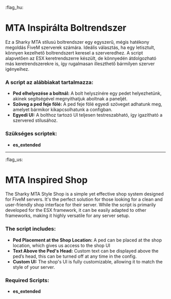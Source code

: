 :flag_hu:  
# MTA Inspirálta Boltrendszer

Ez a Sharky MTA stílusú boltrendszer egy egyszerű, mégis hatékony megoldás FiveM szerverek számára. Ideális választás, ha egy letisztult, könnyen kezelhető boltrendszert keresel a szerveredhez. A script alapvetően az ESX keretrendszerre készült, de könnyedén átdolgozható más keretrendszerekre is, így rugalmasan illeszthető bármilyen szerver igényeihez.

### A script az alábbiakat tartalmazza:
- **Ped elhelyezése a boltnál:** A bolt helyszínére egy pedet helyezhetünk, akinek segítségével megnyithatjuk  aboltnak a paneljét.
- **Szöveg a ped feje fölé:** A ped feje fölé egyedi szöveget adhatunk meg, amelyet bármikor kikapcsolhatunk a configban.
- **Egyedi UI:** A bolthoz tartozó UI teljesen testreszabható, így igazítható a szervered stílusához.

### Szükséges scriptek:
- **es_extended**
------------------------------------------------------------------------------------------------------------

:flag_us:  
# MTA Inspired Shop

The Sharky MTA Style Shop is a simple yet effective shop system designed for FiveM servers. It's the perfect solution for those looking for a clean and user-friendly shop interface for their server. While the script is primarily developed for the ESX framework, it can be easily adapted to other frameworks, making it highly versatile for any server setup.

### The script includes:
- **Ped Placement at the Shop Location:** A ped can be placed at the shop location, which gives us access to the shop UI
- **Text Above the Ped's Head:** Custom text can be displayed above the ped’s head, this can be turned off at any time in the config.
- **Custom UI:** The shop's UI is fully customizable, allowing it to match the style of your server.

### Required Scripts:
- **es_extended**
